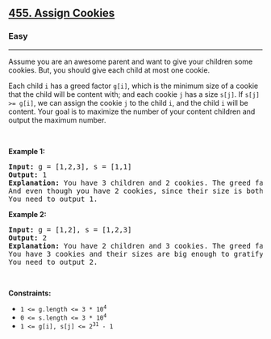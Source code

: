 <h2><a href="https://leetcode.com/problems/assign-cookies/">455. Assign Cookies</a></h2><h3>Easy</h3><hr><div><p>Assume you are an awesome parent and want to give your children some cookies. But, you should give each child at most one cookie.</p>

<p><font papago-translate="splitted">Each child </font><code>i</code><font papago-translate="splitted"> has a greed factor </font><code>g[i]</code><font papago-translate="splitted">, which is the minimum size of a cookie that the child will be content with; and each cookie </font><code>j</code><font papago-translate="splitted"> has a size </font><code>s[j]</code><font papago-translate="splitted">. If </font><code>s[j] &gt;= g[i]</code><font papago-translate="splitted">, we can assign the cookie </font><code>j</code><font papago-translate="splitted"> to the child </font><code>i</code><font papago-translate="splitted">, and the child </font><code>i</code><font papago-translate="splitted"> will be content. Your goal is to maximize the number of your content children and output the maximum number.</font></p>

<p>&nbsp;</p>
<p><strong class="example">Example 1:</strong></p>

<pre><strong>Input:</strong> g = [1,2,3], s = [1,1]
<strong>Output:</strong> 1
<strong>Explanation:</strong> You have 3 children and 2 cookies. The greed factors of 3 children are 1, 2, 3. 
And even though you have 2 cookies, since their size is both 1, you could only make the child whose greed factor is 1 content.
You need to output 1.
</pre>

<p><strong class="example">Example 2:</strong></p>

<pre><strong>Input:</strong> g = [1,2], s = [1,2,3]
<strong>Output:</strong> 2
<strong>Explanation:</strong> You have 2 children and 3 cookies. The greed factors of 2 children are 1, 2. 
You have 3 cookies and their sizes are big enough to gratify all of the children, 
You need to output 2.
</pre>

<p>&nbsp;</p>
<p><strong>Constraints:</strong></p>

<ul>
	<li><code>1 &lt;= g.length &lt;= 3 * 10<sup>4</sup></code></li>
	<li><code>0 &lt;= s.length &lt;= 3 * 10<sup>4</sup></code></li>
	<li><code>1 &lt;= g[i], s[j] &lt;= 2<sup>31</sup> - 1</code></li>
</ul>
</div>